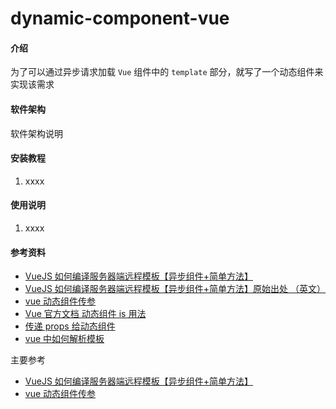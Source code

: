 # dynamic-component-vue

#### 介绍

为了可以通过异步请求加载 `Vue` 组件中的 `template` 部分，就写了一个动态组件来实现该需求

#### 软件架构

软件架构说明

#### 安装教程

1.  xxxx

#### 使用说明

1.  xxxx

#### 参考资料

- [VueJS 如何编译服务器端远程模板【异步组件+简单方法】](https://segmentfault.com/a/1190000010892015)
- [VueJS 如何编译服务器端远程模板【异步组件+简单方法】原始出处 （英文）](https://forum.vuejs.org/t/innerhtml-compilation-vue-2/8780/6)
- [vue 动态组件传参](https://github.com/huangshuwei/blog/issues/28)
- [Vue 官方文档 动态组件 is 用法](https://cn.vuejs.org/v2/api/#is)
- [传递 props 给动态组件](https://codesandbox.io/s/focused-cherry-8wj6l?file=/src/components/test-comp.vue)
- [vue 中如何解析模板](https://www.jianshu.com/p/1b4af57ad754)

主要参考

- [VueJS 如何编译服务器端远程模板【异步组件+简单方法】](https://segmentfault.com/a/1190000010892015)
- [vue 动态组件传参](https://github.com/huangshuwei/blog/issues/28)
